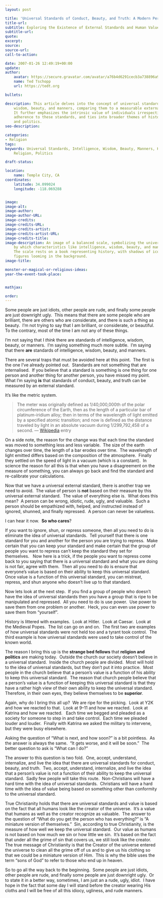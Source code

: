 ```yaml
---
layout: post

title: 'Universal Standards of Conduct, Beauty, and Truth: A Modern Perspective'
title-url:
subtitle: Exploring the Existence of External Standards and Human Value
subtitle-url:
quote:
excerpt:
source:
source-url:
call-to-action:

date: 2007-01-26 12:49:19+00:00
update:
author:
    avatar: https://secure.gravatar.com/avatar/a76b4d6291cecb3a738896a971bfb903?s=512&d=mp&r=g
    name: Ted Tschopp
    url: https://tedt.org

bullets:

description: This article delves into the concept of universal standards for intelligence,
    wisdom, beauty, and manners, comparing them to a measurable external standard.
    It further emphasizes the intrinsic value of individuals irrespective of their
    adherence to these standards, and ties into broader themes of history, religion,
    and politics.
seo-description:

categories:
- Religion
tags:
keywords: Universal Standards, Intelligence, Wisdom, Beauty, Manners, Human Value,
    Religion, Politics

draft-status:

location:
    name: Temple City, CA
coordinates:
    latitude: 34.099024
    longitude: -118.069288


image:
image-alt:
image-author:
image-author-URL:
image-credits:
image-credits-URL:
image-credits-artist:
image-credits-artist-URL:
image-credits-title:
image-description: An image of a balanced scale, symbolizing the universal standards
    by which characteristics like intelligence, wisdom, beauty, and manners are measured.
    The scale rests on a book representing history, with shadows of iconic historical
    figures looming in the background.
image-title:

monster-or-magical-or-religious-ideas:
year-the-event-took-place:


mathjax:

order:
---
```

Some people are just idiots, other people are rude, and finally some people are just downright ugly.&nbsp; This means that there are some people who are brilliant, there are others who are considerate, and there is such a thing as beauty.&nbsp;&nbsp;I&rsquo;m not trying to say that I am brilliant, or considerate, or beautiful.&nbsp; To the contrary, most of the time I am not any of these things.&nbsp; 

I&rsquo;m not saying that I _think_ there are standards of intelligence, wisdom, beauty, or manners.&nbsp; I&rsquo;m saying something much more subtle.&nbsp; I&rsquo;m saying that there **are** standards of intelligence, wisdom, beauty, and manners.

There are several traps that must be avoided here at this point.&nbsp; The first is the one I&rsquo;ve already pointed out.&nbsp; Standards are not something that&nbsp;are internalised.&nbsp; If you believe that a standard is something is one thing for one person and another thing for another person, you have missed my point.&nbsp; What I&rsquo;m saying **is** that standards of conduct, beauty, and truth&nbsp;can be measured by an&nbsp;external standard.&nbsp; 

It&rsquo;s like the metric system.&nbsp; 

> The meter was originally defined as 1/40,000,000th of the polar circumference of the Earth, then as the length of a particular bar of platinum-iridium alloy; then in terms of the wavelength of light emitted by a specified atomic transition; and now is defined as the distance traveled by light in an absolute vacuum during 1/299,792,458 of a second. &mdash; [Wikipedia](http://en.wikipedia.org/wiki/Metric_system) entry 

On a side note, the reason for the change was that each time the standard was moved to something less and less variable.&nbsp; The size of the earth changes over time, the length of a bar erodes over time.&nbsp; The wavelength of light emitted differs based on the composition of the atmosphere.&nbsp; Finally they settled on the speed of light in a vacuum (which is a constant).&nbsp; In science the reason for all this is that when you have a disagreement on the measure of something, you can always go back and find the standard and re-calibrate your calculations.

Now that we have a universal external standard, there is another trap we need to avoid.&nbsp; The value of&nbsp;person is **not** based on their measure by this universal external standard.&nbsp; The value of&nbsp;everything else is.&nbsp; What does this mean?&nbsp;&nbsp;A person can be wrong, idiotic, rude, ugly, and valuable.&nbsp; Such a person should be empathized with, helped, and instructed instead of ignored, shunned, and finally repressed.&nbsp; A person can never be valueless.&nbsp; 

I can hear it now.&nbsp; **So who cares**?&nbsp;&nbsp;

If you want to ignore, shun, or&nbsp;repress someone, then all you need to do is eliminate the idea of universal standards.&nbsp;&nbsp;Tell yourself that there is one standard for you and another for the person you are trying to repress.&nbsp; Make certain that you can keep your standard and make certain that the group of people you want to repress can&rsquo;t keep the standard they set for themselves.&nbsp; &nbsp;Now here is a trick, if the people you want to repress come back to you saying that there is a universal standard and what you are doing is not fair, agree with them.&nbsp; Then all you need to do is ensure that everyone&rsquo;s value is based on their ability to keep this universal standard.&nbsp; Once value is a function of this universal standard, you can mistreat, repress, and shun anyone who doesn&rsquo;t live up to that standard.

Now lets look at the next step.&nbsp; If you find a group of people who doesn&rsquo;t have the idea of universal standards then you have a group that is ripe to be manipulated and repressed.&nbsp; All you need to do is use power.&nbsp; Use power to save them from one problem or another.&nbsp; Heck, you can even use power to save them from &ldquo;yourself&rdquo;.&nbsp; 

History is littered with examples.&nbsp; Look at Hitler.&nbsp; Look at Caesar.&nbsp; Look at the Medieval Popes.&nbsp; The list can go on and on.&nbsp; The first two are examples of how universal standards were not held too and a tyrant took control.&nbsp; The third example is how universal standards were used to take control of the known world.

The reason I bring this up is the **strange bed fellows** that **religion and politics** are making today.&nbsp; Outside the church our society doesn&rsquo;t believe in a universal standard.&nbsp; Inside the church people are divided.&nbsp; Most will hold to the idea of universal standards, but they don&rsquo;t put it into practice.&nbsp; Most people in the church believe that a person&rsquo;s value is a function of his ability to keep this universal standard.&nbsp; The reason that church people believe that a person&rsquo;s value is a function of keeping this universal standard is that they have a rather high view of their own ability to keep the universal standard.&nbsp; Therefore, in their own eyes, they believe themselves to be **superior**.

Again, why do I bring this all up?&nbsp;&nbsp;We are ripe for the picking.&nbsp; Look at Y2K and how we reacted to that.&nbsp; Look at 9&ndash;11 and how we reacted.&nbsp; Look at Katrina and how we reacted.&nbsp;&nbsp; Each time we begged and pleaded as a society for someone to step in and take control.&nbsp; Each time we pleaded louder and louder.&nbsp; Finally with Katrina we asked the military to intervene, but they were busy elsewhere.&nbsp; 

Asking the question of &ldquo;What is next, and how soon?&rdquo; is a bit pointless.&nbsp; As the answer is always the same.&nbsp; &ldquo;It gets worse, and it will be soon.&rdquo;&nbsp; The better question to ask is &ldquo;What can I do?&rdquo;

The answer to this question is two fold.&nbsp; One, accept, understand, internalize, and live the idea that there are universal standards for conduct, beauty, and truth.&nbsp; Two, accept, understand, internalize, and live the idea that a person&rsquo;s value is not a function of their ability to keep the universal standard.&nbsp; Sadly few people will take this route.&nbsp; Non-Christians will have a hard time with the idea of universal standards.&nbsp; Christians will have a hard time with the idea of value being based on something other than conformity to the universal standard.&nbsp; 

True Christianity holds that there are universal standards and value is based on the fact that all humans look like the creator of the universe.&nbsp; It&rsquo;s a value that humans as well as the creator recognize as valuable.&nbsp; The answer to the question of &ldquo;What do you get the person who has everything?&rdquo; is &ldquo;A miniature version of themselves.&rdquo;&nbsp; Sin, according to true Christianity, is the measure of how well we keep the universal standard.&nbsp; Our value as humans is not based on how much we sin or how little we sin.&nbsp; It&rsquo;s based on the fact that under all the grime of sin that covers us, we still look like the creator.&nbsp; The true message of Christianity is that the Creator of the universe entered the universe to clean all the grime off of us and to give us his clothing so that we could be a miniature version of Him.&nbsp; This is why the bible uses the term &ldquo;sons of God&rdquo; to refer to those who end up in heaven.&nbsp; 

So to go all the way back to the beginning.&nbsp; Some people are just idiots, other people are rude, and finally some people are just downright ugly.&nbsp; Or to state it in a better way, sometimes, I am just an a rude, ugly, idiot.&nbsp; I have hope in the fact that some day I will stand before the creator wearing His cloths and I will be free of all this idiocy, ugliness, and rude manners.&nbsp; 
